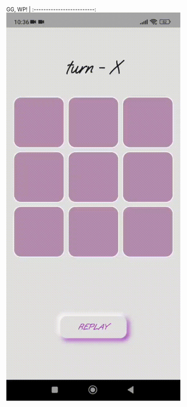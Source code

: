 GG, WP!                |
:-------------------------:
![](https://github.com/taupattinson/TicTacToe-Flutter/blob/main/assets/images/1.gif?raw=true)
